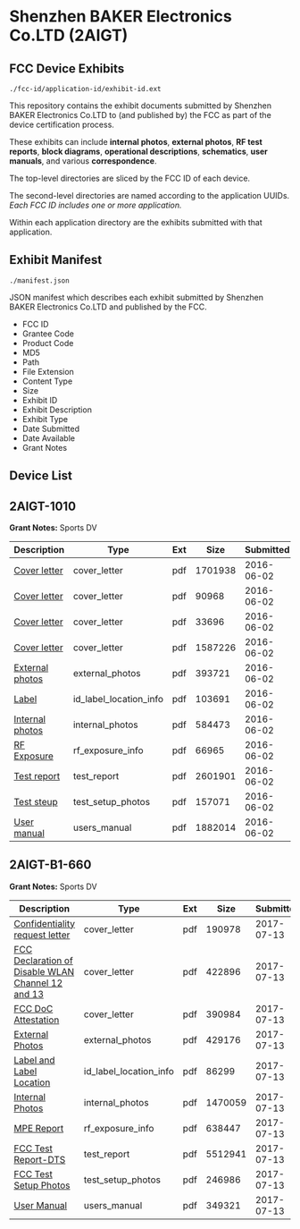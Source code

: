 # Shenzhen BAKER Electronics Co.LTD (2AIGT)
## FCC Device Exhibits

```
./fcc-id/application-id/exhibit-id.ext
```

This repository contains the exhibit documents submitted by Shenzhen BAKER Electronics Co.LTD to (and published by) the FCC as part of the device certification process.

These exhibits can include **internal photos**, **external photos**, **RF test reports**, **block diagrams**, **operational descriptions**, **schematics**, **user manuals**, and various **correspondence**.

The top-level directories are sliced by the FCC ID of each device.

The second-level directories are named according to the application UUIDs. *Each FCC ID includes one or more application.*

Within each application directory are the exhibits submitted with that application. 

## Exhibit Manifest

```
./manifest.json
```

JSON manifest which describes each exhibit submitted by Shenzhen BAKER Electronics Co.LTD and published by the FCC.

- FCC ID
- Grantee Code
- Product Code
- MD5
- Path
- File Extension
- Content Type
- Size
- Exhibit ID
- Exhibit Description
- Exhibit Type
- Date Submitted
- Date Available
- Grant Notes

## Device List
## 2AIGT-1010
**Grant Notes:** Sports DV

| Description | Type | Ext | Size | Submitted | Available |
| ----------- | ---- | --- | ---- | --------- | --------- |
| [Cover letter](2AIGT-1010/f30d3d2607aa795cd02520604564901b/3015326.pdf) | cover_letter | pdf | 1701938 | 2016-06-02 | 2016-06-02 |
| [Cover letter](2AIGT-1010/f30d3d2607aa795cd02520604564901b/3015327.pdf) | cover_letter | pdf | 90968 | 2016-06-02 | 2016-06-02 |
| [Cover letter](2AIGT-1010/f30d3d2607aa795cd02520604564901b/3015328.pdf) | cover_letter | pdf | 33696 | 2016-06-02 | 2016-06-02 |
| [Cover letter](2AIGT-1010/f30d3d2607aa795cd02520604564901b/3015329.pdf) | cover_letter | pdf | 1587226 | 2016-06-02 | 2016-06-02 |
| [External photos](2AIGT-1010/f30d3d2607aa795cd02520604564901b/3015330.pdf) | external_photos | pdf | 393721 | 2016-06-02 | 2016-06-02 |
| [Label](2AIGT-1010/f30d3d2607aa795cd02520604564901b/3015331.pdf) | id_label_location_info | pdf | 103691 | 2016-06-02 | 2016-06-02 |
| [Internal photos](2AIGT-1010/f30d3d2607aa795cd02520604564901b/3015332.pdf) | internal_photos | pdf | 584473 | 2016-06-02 | 2016-06-02 |
| [RF Exposure](2AIGT-1010/f30d3d2607aa795cd02520604564901b/3015334.pdf) | rf_exposure_info | pdf | 66965 | 2016-06-02 | 2016-06-02 |
| [Test report](2AIGT-1010/f30d3d2607aa795cd02520604564901b/3015337.pdf) | test_report | pdf | 2601901 | 2016-06-02 | 2016-06-02 |
| [Test steup](2AIGT-1010/f30d3d2607aa795cd02520604564901b/3015338.pdf) | test_setup_photos | pdf | 157071 | 2016-06-02 | 2016-06-02 |
| [User manual](2AIGT-1010/f30d3d2607aa795cd02520604564901b/3015339.pdf) | users_manual | pdf | 1882014 | 2016-06-02 | 2016-06-02 |
## 2AIGT-B1-660
**Grant Notes:** Sports DV

| Description | Type | Ext | Size | Submitted | Available |
| ----------- | ---- | --- | ---- | --------- | --------- |
| [Confidentiality request letter](2AIGT-B1-660/7287964676b414e2ec9a921b99ca3f87/3462409.pdf) | cover_letter | pdf | 190978 | 2017-07-13 | 2017-07-14 |
| [FCC Declaration of Disable WLAN Channel 12 and 13](2AIGT-B1-660/7287964676b414e2ec9a921b99ca3f87/3462414.pdf) | cover_letter | pdf | 422896 | 2017-07-13 | 2017-07-14 |
| [FCC DoC Attestation](2AIGT-B1-660/7287964676b414e2ec9a921b99ca3f87/3462417.pdf) | cover_letter | pdf | 390984 | 2017-07-13 | 2017-07-14 |
| [External Photos](2AIGT-B1-660/7287964676b414e2ec9a921b99ca3f87/3462411.pdf) | external_photos | pdf | 429176 | 2017-07-13 | 2017-07-14 |
| [Label and Label Location](2AIGT-B1-660/7287964676b414e2ec9a921b99ca3f87/3462426.pdf) | id_label_location_info | pdf | 86299 | 2017-07-13 | 2017-07-14 |
| [Internal Photos](2AIGT-B1-660/7287964676b414e2ec9a921b99ca3f87/3462422.pdf) | internal_photos | pdf | 1470059 | 2017-07-13 | 2017-07-14 |
| [MPE Report](2AIGT-B1-660/7287964676b414e2ec9a921b99ca3f87/3462427.pdf) | rf_exposure_info | pdf | 638447 | 2017-07-13 | 2017-07-14 |
| [FCC Test Report-DTS](2AIGT-B1-660/7287964676b414e2ec9a921b99ca3f87/3462499.pdf) | test_report | pdf | 5512941 | 2017-07-13 | 2017-07-14 |
| [FCC Test Setup Photos](2AIGT-B1-660/7287964676b414e2ec9a921b99ca3f87/3462420.pdf) | test_setup_photos | pdf | 246986 | 2017-07-13 | 2017-07-14 |
| [User Manual](2AIGT-B1-660/7287964676b414e2ec9a921b99ca3f87/3462433.pdf) | users_manual | pdf | 349321 | 2017-07-13 | 2017-07-14 |
